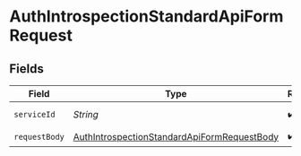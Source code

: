 # AuthIntrospectionStandardApiFormRequest


## Fields

| Field                                                                                                                 | Type                                                                                                                  | Required                                                                                                              | Description                                                                                                           |
| --------------------------------------------------------------------------------------------------------------------- | --------------------------------------------------------------------------------------------------------------------- | --------------------------------------------------------------------------------------------------------------------- | --------------------------------------------------------------------------------------------------------------------- |
| `serviceId`                                                                                                           | *String*                                                                                                              | :heavy_check_mark:                                                                                                    | A service ID.                                                                                                         |
| `requestBody`                                                                                                         | [AuthIntrospectionStandardApiFormRequestBody](../../models/operations/AuthIntrospectionStandardApiFormRequestBody.md) | :heavy_check_mark:                                                                                                    | N/A                                                                                                                   |